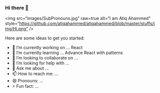 ### Hi there 👋

<img
	src=“images/SubPronouns.jpg”
	raw=true
	alt=“I am Atiq Ahammed”
	style=“https://github.com/atiqahammed/atiqahammed/blob/master/stuffs/img/Hi.png”
/>

Here are some ideas to get you started:

- 🔭 I’m currently working on ... React
- 🌱 I’m currently learning ... Advance React with patterns
- 👯 I’m looking to collaborate on ... 
- 🤔 I’m looking for help with ...
- 💬 Ask me about ...
- 📫 How to reach me: ...
- 😄 Pronouns: ...
- ⚡ Fun fact: ...

